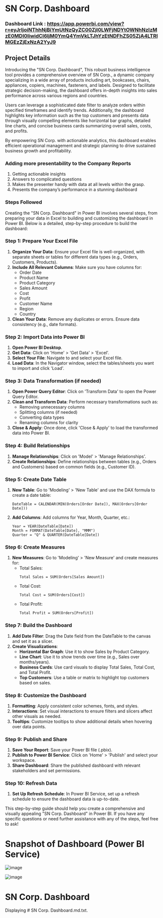
# SN Corp. Dashboard

### Dashboard Link : https://app.powerbi.com/view?r=eyJrIjoiNThhNjBiYmUtNzQyZC00ZjI0LWFjNDYtOWNhNzIzMzE0MDI0IiwidCI6IjM0YmQ4YmVkLTJhYzEtNDFhZS05ZjA4LTRlMGEzZjExNzA2YyJ9

## Project Details

Introducing the "SN Corp. Dashboard", This robust business intelligence tool provides a comprehensive overview of SN Corp., a dynamic company specializing in a wide array of products including art, bookcases, chairs, appliances, copiers, machines, fasteners, and labels. Designed to facilitate strategic decision-making, the dashboard offers in-depth insights into sales performance across various regions and countries.

Users can leverage a sophisticated date filter to analyze orders within specified timeframes and identify trends. Additionally, the dashboard highlights key information such as the top customers and presents data through visually compelling elements like horizontal bar graphs, detailed line charts, and concise business cards summarizing overall sales, costs, and profits. 

By empowering SN Corp. with actionable analytics, this dashboard enables efficient operational management and strategic planning to drive sustained business growth and profitability.

###  Adding more presentability to the Company Reports

1. Getting actionable insights
2. Answers to complicated questions
3. Makes the presenter handy with data at all levels within the grasp.
4. Presents the company’s performance in a stunning dashboard


### Steps Followed 

Creating the "SN Corp. Dashboard" in Power BI involves several steps, from preparing your data in Excel to building and customizing the dashboard in Power BI. Below is a detailed, step-by-step procedure to build the dashboard:

### Step 1: Prepare Your Excel File
1. **Organize Your Data**: Ensure your Excel file is well-organized, with separate sheets or tables for different data types (e.g., Orders, Customers, Products).
2. **Include All Relevant Columns**: Make sure you have columns for:
    - Order Date
    - Product Name
    - Product Category
    - Sales Amount
    - Cost
    - Profit
    - Customer Name
    - Region
    - Country
3. **Clean Your Data**: Remove any duplicates or errors. Ensure data consistency (e.g., date formats).

### Step 2: Import Data into Power BI
1. **Open Power BI Desktop**.
2. **Get Data**: Click on 'Home' > 'Get Data' > 'Excel'.
3. **Select Your File**: Navigate to and select your Excel file.
4. **Load Data**: In the Navigator window, select the tables/sheets you want to import and click 'Load'.

### Step 3: Data Transformation (if needed)
1. **Open Power Query Editor**: Click on 'Transform Data' to open the Power Query Editor.
2. **Clean and Transform Data**: Perform necessary transformations such as:
    - Removing unnecessary columns
    - Splitting columns (if needed)
    - Converting data types
    - Renaming columns for clarity
3. **Close & Apply**: Once done, click 'Close & Apply' to load the transformed data into Power BI.

### Step 4: Build Relationships
1. **Manage Relationships**: Click on 'Model' > 'Manage Relationships'.
2. **Create Relationships**: Define relationships between tables (e.g., Orders and Customers) based on common fields (e.g., Customer ID).

### Step 5: Create Date Table
1. **New Table**: Go to 'Modeling' > 'New Table' and use the DAX formula to create a date table:
   ```DAX
   DateTable = CALENDAR(MIN(Orders[Order Date]), MAX(Orders[Order Date]))
   ```
2. **Add Columns**: Add columns for Year, Month, Quarter, etc.:
   ```DAX
   Year = YEAR(DateTable[Date])
   Month = FORMAT(DateTable[Date], "MMM")
   Quarter = "Q" & QUARTER(DateTable[Date])
   ```

### Step 6: Create Measures
1. **New Measures**: Go to 'Modeling' > 'New Measure' and create measures for:
    - Total Sales:
      ```DAX
      Total Sales = SUM(Orders[Sales Amount])
      ```
    - Total Cost:
      ```DAX
      Total Cost = SUM(Orders[Cost])
      ```
    - Total Profit:
      ```DAX
      Total Profit = SUM(Orders[Profit])
      ```

### Step 7: Build the Dashboard
1. **Add Date Filter**: Drag the Date field from the DateTable to the canvas and set it as a slicer.
2. **Create Visualizations**:
    - **Horizontal Bar Graph**: Use it to show Sales by Product Category.
    - **Line Chart**: Use it to show trends over time (e.g., Sales over months/years).
    - **Business Cards**: Use card visuals to display Total Sales, Total Cost, and Total Profit.
    - **Top Customers**: Use a table or matrix to highlight top customers based on sales.

### Step 8: Customize the Dashboard
1. **Formatting**: Apply consistent color schemes, fonts, and styles.
2. **Interactions**: Set visual interactions to ensure filters and slicers affect other visuals as needed.
3. **Tooltips**: Customize tooltips to show additional details when hovering over data points.

### Step 9: Publish and Share
1. **Save Your Report**: Save your Power BI file (.pbix).
2. **Publish to Power BI Service**: Click on 'Home' > 'Publish' and select your workspace.
3. **Share Dashboard**: Share the published dashboard with relevant stakeholders and set permissions.

### Step 10: Refresh Data
1. **Set Up Refresh Schedule**: In Power BI Service, set up a refresh schedule to ensure the dashboard data is up-to-date.

This step-by-step guide should help you create a comprehensive and visually appealing "SN Corp. Dashboard" in Power BI. If you have any specific questions or need further assistance with any of the steps, feel free to ask!

# Snapshot of Dashboard (Power BI Service)

![image](https://github.com/user-attachments/assets/c557d878-cda9-4507-b03a-717d018fc5a0)



![image](https://github.com/user-attachments/assets/9ecfeaaf-3993-44fd-9fe2-ee34c7ec7199)

# SN Corp. Dashboard
Displaying # SN Corp. Dashboard.md.txt.
